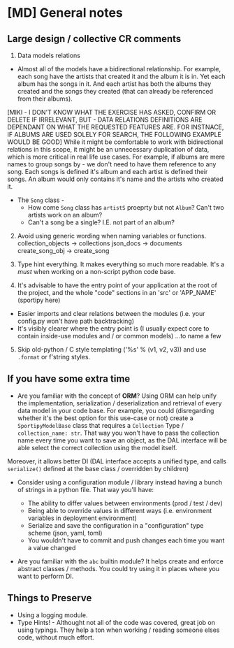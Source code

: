 # \[MD\] General notes

## Large design / collective CR comments

1. Data models relations
* Almost all of the models have a bidirectional relationship.
For example, each song have the artists that created it and the album it is in.
Yet each album has the songs in it.
And each artist has both the albums they created and the songs they created (that can already be referenced from their albums).

[MIKI - I DON'T KNOW WHAT THE EXERCISE HAS ASKED, CONFIRM OR DELETE IF IRRELEVANT, BUT - DATA RELATIONS DEFINITIONS ARE DEPENDANT ON WHAT THE REQUESTED FEATURES ARE. FOR INSTNACE, IF ALBUMS ARE USED SOLELY FOR SEARCH, THE FOLLOWING EXAMPLE WOULD BE GOOD]
While it might be comfortable to work with bidirectional relations in this scope, it might be an unnecessary duplication of data, which is more critical in real life use cases.
For example, if albums are mere names to group songs by - we don't need to have them reference to any song.
Each songs is defined it's album and each artist is defined their songs. An album would only contains it's name and the artists who created it.


* The `Song` class -
    - How come `Song` class has `artistS` proeprty but not `Album`? Can't two artists work on an album?
    - Can't a song be a single? I.E. not part of an album?

2. Avoid using generic wording when naming variables or functions.
collection_objects -> collections
json_docs -> documents
create_song_obj -> create_song

3. Type hint everything. It makes everything so much more readable.
It's a _must_ when working on a non-script python code base.

4. It's advisable to have the entry point of your application at the root of the project, and the whole "code" sections in an 'src' or 'APP_NAME' (sportipy here)
- Easier imports and clear relations between the modules (i.e. your config.py won't have path backtracking)
- It's visibly clearer where the entry point is (I usually expect core to contain inside-use modules and / or common models)
...to name a few

5. Skip old-python / C style templating ('%s' % (v1, v2, v3)) and use `.format` or f'string styles.

## If you have some extra time

* Are you familiar with the concept of **ORM**?
Using ORM can help unify the implementation, serialization / deserialization and retrieval of every data model in your code base.
For example, you could (disregarding whether it's the best option for this use-case or not) create a `SportipyModelBase` class
that requires a `Collection` Type / `collection_name: str`. That way you won't have to pass the collection name every time you want to save an object,
as the DAL interface will be able select the correct collection using the model itself.

Moreover, it allows better DI (DAL interface accepts a unified type, and calls `serialize()` defined at the base class / overridden by children)

* Consider using a configuration module / library instead having a bunch of strings in a python file. That way you'll have:
    - The ability to differ values between environments (prod / test / dev)
    - Being able to override values in different ways (i.e. environment variables in deployment environment)
    - Serialize and save the configuration in a "configuration" type scheme (json, yaml, toml)
    - You wouldn't have to commit and push changes each time you want a value changed

* Are you familiar with the `abc` builtin module? It helps create and enforce abstract classes / methods.
You could try using it in places where you want to perform DI.


## Things to Preserve
* Using a logging module.
* Type Hints! - Althought not all of the code was covered, great job on using typings.
They help a ton when working / reading someone elses code, without much effort.
